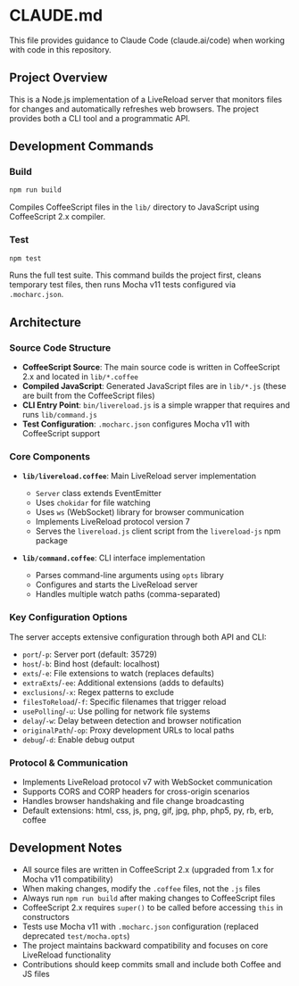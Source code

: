 # CLAUDE.md

This file provides guidance to Claude Code (claude.ai/code) when working with code in this repository.

## Project Overview

This is a Node.js implementation of a LiveReload server that monitors files for changes and automatically refreshes web browsers. The project provides both a CLI tool and a programmatic API.

## Development Commands

### Build
```bash
npm run build
```
Compiles CoffeeScript files in the `lib/` directory to JavaScript using CoffeeScript 2.x compiler.

### Test
```bash
npm test
```
Runs the full test suite. This command builds the project first, cleans temporary test files, then runs Mocha v11 tests configured via `.mocharc.json`.

## Architecture

### Source Code Structure
- **CoffeeScript Source**: The main source code is written in CoffeeScript 2.x and located in `lib/*.coffee`
- **Compiled JavaScript**: Generated JavaScript files are in `lib/*.js` (these are built from the CoffeeScript files)
- **CLI Entry Point**: `bin/livereload.js` is a simple wrapper that requires and runs `lib/command.js`
- **Test Configuration**: `.mocharc.json` configures Mocha v11 with CoffeeScript support

### Core Components
- **`lib/livereload.coffee`**: Main LiveReload server implementation
  - `Server` class extends EventEmitter
  - Uses `chokidar` for file watching
  - Uses `ws` (WebSocket) library for browser communication
  - Implements LiveReload protocol version 7
  - Serves the `livereload.js` client script from the `livereload-js` npm package

- **`lib/command.coffee`**: CLI interface implementation
  - Parses command-line arguments using `opts` library
  - Configures and starts the LiveReload server
  - Handles multiple watch paths (comma-separated)

### Key Configuration Options
The server accepts extensive configuration through both API and CLI:
- `port`/`-p`: Server port (default: 35729)
- `host`/`-b`: Bind host (default: localhost)  
- `exts`/`-e`: File extensions to watch (replaces defaults)
- `extraExts`/`-ee`: Additional extensions (adds to defaults)
- `exclusions`/`-x`: Regex patterns to exclude
- `filesToReload`/`-f`: Specific filenames that trigger reload
- `usePolling`/`-u`: Use polling for network file systems
- `delay`/`-w`: Delay between detection and browser notification
- `originalPath`/`-op`: Proxy development URLs to local paths
- `debug`/`-d`: Enable debug output

### Protocol & Communication
- Implements LiveReload protocol v7 with WebSocket communication
- Supports CORS and CORP headers for cross-origin scenarios
- Handles browser handshaking and file change broadcasting
- Default extensions: html, css, js, png, gif, jpg, php, php5, py, rb, erb, coffee

## Development Notes

- All source files are written in CoffeeScript 2.x (upgraded from 1.x for Mocha v11 compatibility)
- When making changes, modify the `.coffee` files, not the `.js` files
- Always run `npm run build` after making changes to CoffeeScript files
- CoffeeScript 2.x requires `super()` to be called before accessing `this` in constructors
- Tests use Mocha v11 with `.mocharc.json` configuration (replaced deprecated `test/mocha.opts`)
- The project maintains backward compatibility and focuses on core LiveReload functionality
- Contributions should keep commits small and include both Coffee and JS files
